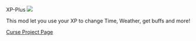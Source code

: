 XP-Plus [![](http://cf.way2muchnoise.eu/full_xp-plus_downloads.svg)](https://minecraft.curseforge.com/projects/xp-plus)

This mod let you use your XP to change Time, Weather, get buffs and more!

[Curse Project Page](https://minecraft.curseforge.com/projects/xp-plus)
